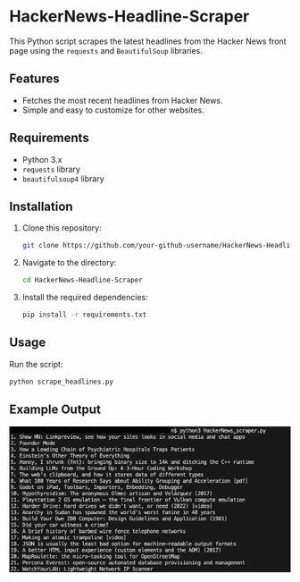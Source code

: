# HackerNews-Headline-Scraper

This Python script scrapes the latest headlines from the Hacker News front page using the `requests` and `BeautifulSoup` libraries.

## Features
- Fetches the most recent headlines from Hacker News.
- Simple and easy to customize for other websites.

## Requirements
- Python 3.x
- `requests` library
- `beautifulsoup4` library

## Installation
1. Clone this repository:
    ```bash
    git clone https://github.com/your-github-username/HackerNews-Headline-Scraper.git
    ```
2. Navigate to the directory:
    ```bash
    cd HackerNews-Headline-Scraper
    ```
3. Install the required dependencies:
    ```bash
    pip install -r requirements.txt
    ```

## Usage
Run the script:
```bash
python scrape_headlines.py
```

## Example Output
![Example Output](./screenshot.png)
